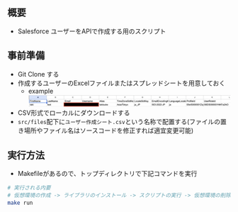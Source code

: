 ## 概要

-  Salesforce ユーザーをAPIで作成する用のスクリプト

## 事前準備

- Git Clone する
- 作成するユーザーのExcelファイルまたはスプレッドシートを用意しておく
  - example
  ![alt text](image.png)
- CSV形式でローカルにダウンロードする
- `src/files`配下に`ユーザー作成シート.csv`という名称で配置する(ファイルの置き場所やファイル名はソースコードを修正すれば適宜変更可能)


## 実行方法

- Makefileがあるので、トップディレクトリで下記コマンドを実行
```sh
# 実行される内要
# 仮想環境の作成 -> ライブラリのインストール -> スクリプトの実行 -> 仮想環境の削除
make run
```